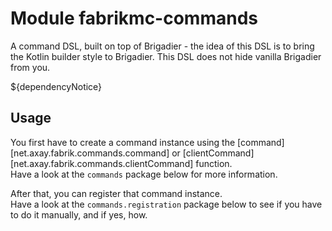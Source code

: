 # Module fabrikmc-commands

A command DSL, built on top of Brigadier - the idea of this DSL is to bring the Kotlin builder style to Brigadier.
This DSL does not hide vanilla Brigadier from you.

${dependencyNotice}

## Usage

You first have to create a command instance using the [command][net.axay.fabrik.commands.command]
or [clientCommand][net.axay.fabrik.commands.clientCommand] function. <br>
Have a look at the `commands` package below for more information.

After that, you can register that command instance. <br>
Have a look at the `commands.registration` package below to see if you have to do it manually, and if yes, how.
